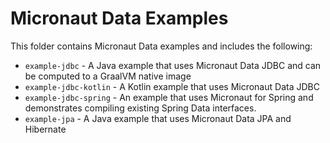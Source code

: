# Micronaut Data Examples

This folder contains Micronaut Data examples and includes the following:

* `example-jdbc` - A Java example that uses Micronaut Data JDBC and can be computed to a GraalVM native image
* `example-jdbc-kotlin` - A Kotlin example that uses Micronaut Data JDBC
* `example-jdbc-spring` - An example that uses Micronaut for Spring and demonstrates compiling existing Spring Data interfaces.
* `example-jpa` - A Java example that uses Micronaut Data JPA and Hibernate